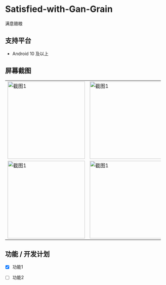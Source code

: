 # Satisfied-with-Gan-Grain
满意赣粮
## 支持平台
- Android 10 及以上
## 屏幕截图

<table>
  <tr>
    <td><img src="https://github.com/Mu-L/Kazumi/blob/main/static/screenshot/img_1.png" alt="截图1" width="250" /></td>
    <td><img src="https://github.com/Mu-L/Kazumi/blob/main/static/screenshot/img_1.png" alt="截图1" width="250"/></td>
    <td><img src="https://github.com/Mu-L/Kazumi/blob/main/static/screenshot/img_1.png" alt="截图1" width="250"/></td>
  </tr>
  <tr>
    <td><img src="https://github.com/Mu-L/Kazumi/blob/main/static/screenshot/img_1.png" alt="截图1" width="250"/></td>
    <td><img src="https://github.com/Mu-L/Kazumi/blob/main/static/screenshot/img_1.png" alt="截图1" width="250"/></td>
    <td><img src="https://github.com/Mu-L/Kazumi/blob/main/static/screenshot/img_1.png" alt="截图1" width="250"/></td>
  </tr>
</table>

## 功能 / 开发计划
- [x] 功能1
- [ ] 功能2

